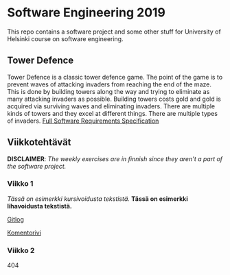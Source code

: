 # Software Engineering 2019 
This repo contains a software project and some other stuff for University of Helsinki course on software engineering.

## Tower Defence
Tower Defence is a classic tower defence game. The point of the game is to prevent waves of attacking invaders from reaching the end of the maze. This is done by building towers along the way and trying to eliminate as many attacking invaders as possible. Building towers costs gold and gold is acquired via surviving waves and eliminating invaders. There are multiple kinds of towers and they excel at different things. There are multiple types of invaders. [Full Software Requirements Specification](https://github.com/Melimet/TowerDefence/blob/master/documentation/SoftwareRequirementsSpecification.md)


## Viikkotehtävät
**DISCLAIMER**: *The weekly exercises are in finnish since they aren't a part of the software project.*
### Viikko 1
*Tässä on esimerkki kursivoidusta tekstistä.*
**Tässä on esimerkki lihavoidusta tekstistä.**

[Gitlog](https://github.com/Melimet/ot-harjoitustyo/blob/master/laskarit/viikko1/gitlog.txt)

[Komentorivi](https://github.com/Melimet/ot-harjoitustyo/blob/master/laskarit/viikko1/komentorivi.txt)

### Viikko 2
404

